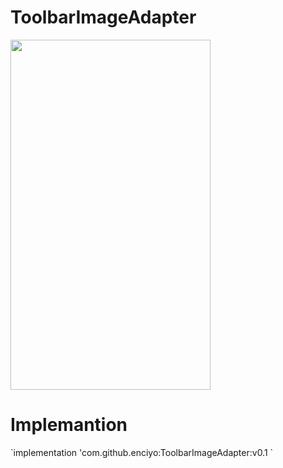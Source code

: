 # ToolbarImageAdapter

<img src="https://github.com/enciyo/ToolbarImageAdapter/blob/master/app/src/main/java/art/enciyo.gif?raw=true" width="320" height="560" />

<h1>Implemantion</h1>
<p>
`implementation 'com.github.enciyo:ToolbarImageAdapter:v0.1 `
</p>
